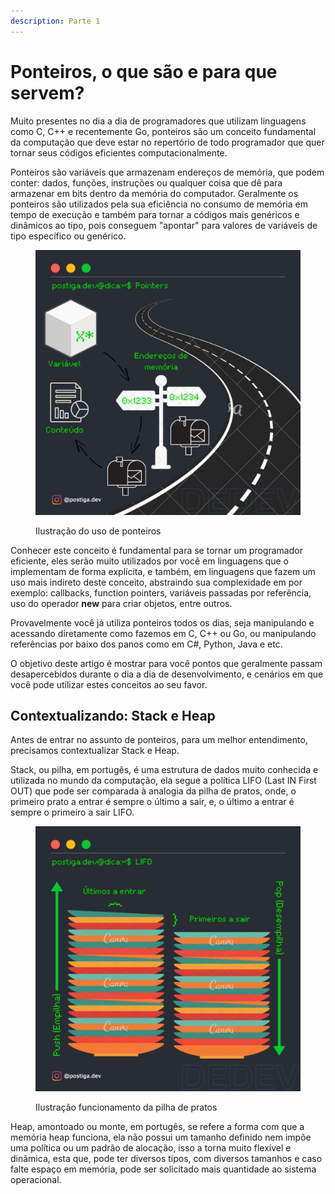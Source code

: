 ```yaml
---
description: Parte 1
---
```


# Ponteiros, o que são e para que servem?

Muito presentes no dia a dia de programadores que utilizam linguagens como C, C++ e recentemente Go, ponteiros são um conceito fundamental da computação que deve estar no repertório de todo programador que quer tornar seus códigos eficientes computacionalmente.

Ponteiros são variáveis que armazenam endereços de memória, que podem conter: dados, funções, instruções ou qualquer coisa que dê para armazenar em bits dentro da memória do computador. Geralmente os ponteiros são utilizados pela sua eficiência no consumo de memória em tempo de execução e também para tornar a códigos mais genéricos e dinâmicos ao tipo, pois conseguem "apontar" para valores de variáveis de tipo específico ou genérico.

<figure><img src="../.gitbook/assets/2.png" alt=""><figcaption><p>Ilustração do uso de ponteiros</p></figcaption></figure>

Conhecer este conceito é fundamental para se tornar um programador eficiente, eles serão muito utilizados por você em linguagens que o implementam de forma explícita, e também, em linguagens que fazem um uso mais indireto deste conceito, abstraindo sua complexidade em por exemplo: callbacks, function pointers, variáveis passadas por referência, uso do operador **new** para criar objetos, entre outros.

Provavelmente você já utiliza ponteiros todos os dias, seja manipulando e acessando diretamente como fazemos em C, C++ ou Go, ou manipulando referências por baixo dos panos como em C#, Python, Java e etc.

O objetivo deste artigo é mostrar para você pontos que geralmente passam desapercebidos durante o dia a dia de desenvolvimento, e cenários em que você pode utilizar estes conceitos ao seu favor.



## Contextualizando: Stack e Heap

Antes de entrar no assunto de ponteiros, para um melhor entendimento, precisamos contextualizar Stack e Heap.

Stack, ou pilha, em portugês, é uma estrutura de dados muito conhecida e utilizada no mundo da computação, ela segue a política LIFO (Last IN First OUT) que pode ser comparada à analogia da pilha de pratos, onde, o primeiro prato a entrar é sempre o último a sair, e, o último a entrar é sempre o primeiro a sair LIFO.

<figure><img src="../.gitbook/assets/5.png" alt=""><figcaption><p>Ilustração funcionamento da pilha de pratos</p></figcaption></figure>

Heap, amontoado ou monte, em portugês, se refere a forma com que a memória heap funciona, ela não possui um tamanho definido nem impõe uma política ou um padrão de alocação, isso a torna muito flexível e dinâmica, esta que, pode ter diversos tipos, com diversos tamanhos e caso falte espaço em memória, pode ser solicitado mais quantidade ao sistema operacional.







